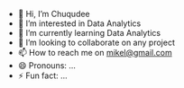 - 👋 Hi, I’m Chuqudee
- 👀 I’m interested in Data Analytics
- 🌱 I’m currently learning Data Analytics
- 💞️ I’m looking to collaborate on any project
- 📫 How to reach me on mikel@gmail.com
- 😄 Pronouns: ...
- ⚡ Fun fact: ...

<!---
chuqudee-sand/chuqudee-sand is a ✨ special ✨ repository because its `README.md` (this file) appears on your GitHub profile.
You can click the Preview link to take a look at your changes.
--->
